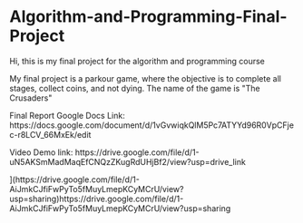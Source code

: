 # Algorithm-and-Programming-Final-Project
Hi, this is my final project for the algorithm and programming course

My final project is a parkour game, where the objective is to complete all stages, collect coins, and not dying.
The name of the game is "The Crusaders"

<p>Final Report Google Docs Link:
https://docs.google.com/document/d/1vGvwiqkQlM5Pc7ATYYd96R0VpCFjec-r8LCV_66MxEk/edit</p>
<p>Video Demo link: https://drive.google.com/file/d/1-uN5AKSmMadMaqEfCNQzZKugRdUHjBf2/view?usp=drive_link</p>](https://drive.google.com/file/d/1-AiJmkCJfiFwPyTo5fMuyLmepKCyMCrU/view?usp=sharing)https://drive.google.com/file/d/1-AiJmkCJfiFwPyTo5fMuyLmepKCyMCrU/view?usp=sharing</p>
